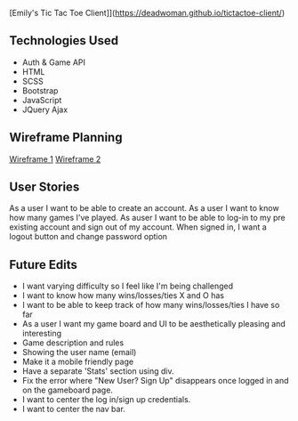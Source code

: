 [Emily's Tic Tac Toe Client]](https://deadwoman.github.io/tictactoe-client/)

## Technologies Used
- Auth & Game API
- HTML
- SCSS
- Bootstrap
- JavaScript
- JQuery Ajax

## Wireframe Planning

[Wireframe 1](https://imgur.com/a/XlFEvsM)
[Wireframe 2](https://imgur.com/a/f3z2Jdc)

## User Stories
As a user I want to be able to create an account. As a user I want to know how many games I've played. As auser I want to be able to log-in to my pre existing account and sign out of my account. When signed in, I want a logout button and change password option


## Future Edits
- I want varying difficulty so I feel like I'm being challenged
- I want to know how many wins/losses/ties X and O has
- I want to be able to keep track of how many wins/losses/ties I have so far
- As a user I want my game board and UI to be aesthetically pleasing and interesting
- Game description and rules
- Showing the user name (email)
- Make it a mobile friendly page
- Have a separate 'Stats' section using div.
- Fix the error where "New User? Sign Up" disappears once logged in and on the gameboard page.
- I want to center the log in/sign up credentials.
- I want to center the nav bar.
